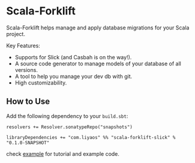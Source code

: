 # Scala-Forklift

Scala-Forklift helps manage and apply database migrations for your Scala project.

Key Features:

- Supports for Slick (and Casbah is on the way!).
- A source code generator to manage models of your database of all versions.
- A tool to help you manage your dev db with git.
- High customizability.

## How to Use

Add the following dependency to your `build.sbt`:

    resolvers += Resolver.sonatypeRepo("snapshots")

    libraryDependencies += "com.liyaos" %% "scala-forklift-slick" % "0.1.0-SNAPSHOT"

check [example](/example) for tutorial and example code.
